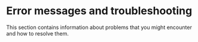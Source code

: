 # Error messages and troubleshooting

This section contains information about problems that you might encounter and how to resolve them.

